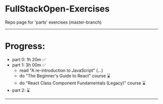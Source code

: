 # FullStackOpen-Exercises
Repo page for 'parts' exercises (master-branch)

----------------------

# Progress:
* part 0: 1h 20m ✅
* part 1: 3h 00m ✅
  * read "A re-introduction to JavaScript" (...)
  * do "The Beginner's Guide to React" course ⌛
  * do "React Class Component Fundamentals (Legacy)" course ⌛
* part 2: ⌛

----------------------
